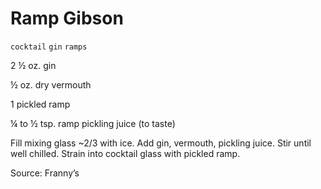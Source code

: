# Ramp Gibson

`cocktail` `gin` `ramps`

2 ½ oz. gin

½ oz. dry vermouth

1 pickled ramp

¼ to ½ tsp. ramp pickling juice \(to taste\)

Fill mixing glass ~2/3 with ice. Add gin, vermouth, pickling juice. Stir until well chilled. Strain into cocktail glass with pickled ramp.

Source: Franny’s
